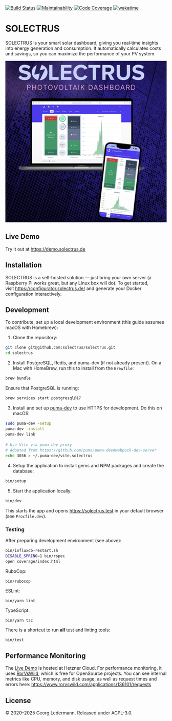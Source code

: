 [![Build Status](https://github.com/solectrus/solectrus/workflows/Continuous%20integration/badge.svg)](https://github.com/solectrus/solectrus/actions)
[![Maintainability](https://qlty.sh/badges/d2716feb-b2cf-4a21-a44c-e07717730303/maintainability.svg)](https://qlty.sh/gh/solectrus/projects/solectrus)
[![Code Coverage](https://qlty.sh/badges/d2716feb-b2cf-4a21-a44c-e07717730303/coverage.svg)](https://qlty.sh/gh/solectrus/projects/solectrus)
[![wakatime](https://wakatime.com/badge/user/697af4f5-617a-446d-ba58-407e7f3e0243/project/ce8d6e54-7457-42e5-94a3-33a9d4021d45.svg)](https://wakatime.com/badge/user/697af4f5-617a-446d-ba58-407e7f3e0243/project/ce8d6e54-7457-42e5-94a3-33a9d4021d45)

# SOLECTRUS

SOLECTRUS is your smart solar dashboard, giving you real‑time insights into energy generation and consumption. It automatically calculates costs and savings, so you can maximize the performance of your PV system.

![Screenshot](screenshot.webp)

## Live Demo

Try it out at https://demo.solectrus.de

## Installation

SOLECTRUS is a self‑hosted solution — just bring your own server (a Raspberry Pi works great, but any Linux box will do). To get started, visit https://configurator.solectrus.de/ and generate your Docker configuration interactively.

## Development

To contribute, set up a local development environment (this guide assumes macOS with Homebrew):

1. Clone the repository:

```bash
git clone git@github.com:solectrus/solectrus.git
cd solectrus
```

2. Install PostgreSQL, Redis, and puma-dev (if not already present). On a Mac with HomeBrew, run this to install from the `Brewfile`:

```bash
brew bundle
```

Ensure that PostgreSQL is running:

```bash
brew services start postgresql@17
```

3. Install and set up [puma-dev](https://github.com/puma/puma-dev) to use HTTPS for development. Do this on macOS:

```bash
sudo puma-dev -setup
puma-dev -install
puma-dev link

# Use Vite via puma-dev proxy
# Adopted from https://github.com/puma/puma-dev#webpack-dev-server
echo 3036 > ~/.puma-dev/vite.solectrus
```

4. Setup the application to install gems and NPM packages and create the database:

```bash
bin/setup
```

5. Start the application locally:

```bash
bin/dev
```

This starts the app and opens https://solectrus.test in your default browser (see `Procfile.dev`).

### Testing

After preparing development environment (see above):

```bash
bin/influxdb-restart.sh
DISABLE_SPRING=1 bin/rspec
open coverage/index.html
```

RuboCop:

```
bin/rubocop
```

ESLint:

```
bin/yarn lint
```

TypeScript:

```
bin/yarn tsc
```

There is a shortcut to run **all** test and linting tools:

```bash
bin/test
```

## Performance Monitoring

The [Live Demo](https://demo.solectrus.de) is hosted at Hetzner Cloud. For performance monitoring, it uses [RorVsWild](https://www.rorvswild.com), which is free for OpenSource projects. You can see internal metrics like CPU, memory, and disk usage, as well as request times and errors here:
https://www.rorvswild.com/applications/136101/requests

## License

© 2020–2025 Georg Ledermann. Released under AGPL-3.0.
